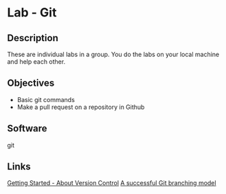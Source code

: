 # Lab - Git

## Description

These are individual labs in a group. You do the labs on your local machine and help each other.

###


## Objectives

- Basic git commands
- Make a pull request on a repository in Github

## Software

git


## Links

[Getting Started - About Version Control](https://git-scm.com/book/en/v2/Getting-Started-About-Version-Control)
[A successful Git branching model](https://nvie.com/posts/a-successful-git-branching-model/)
